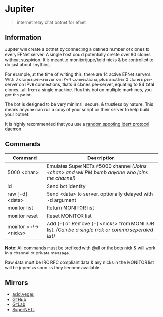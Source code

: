 # Jupiter
> internet relay chat botnet for efnet

## Information
Jupiter will create a botnet by connecting a defined number of clones to every EFNet server. A single host could potentially create over 80 clones without suspicion. It is meant to monitor/jupe/hold nicks & be controlled to do just about anything.

For example, at the time of writing this, there are 14 active EFNet servers. With 3 clones per-server on IPv4 connections, plus another 3 clones per-server on IPv6 connections, thats 6 clones per-server, equating to 84 total clones...all from a single machine. Run this bot on multiple machines, you get the point.

The bot is designed to be very minimal, secure, & trustless by nature. This means anyone can run a copy of your script on their server to help build your botnet.

It is highly recommended that you use a [random spoofing ident protocol daemon](https://github.com/acidvegas/random/blob/master/irc/identd.py)

## Commands
| Command                 | Description                                                                                        |
| ----------------------- | -------------------------------------------------------------------------------------------------- |
| 5000 \<chan>            | Emulates SuperNETs #5000 channel *(Joins \<chan> and will PM bomb anyone who joins the channel)*   |
| id                      | Send bot identity                                                                                  |
| raw     [-d] \<data>    | Send \<data> to server, optionally delayed with -d argument                                        |
| monitor list            | Return MONITOR list                                                                                |
| monitor reset           | Reset MONITOR list                                                                                 |
| monitor \<+/->\<nicks>  | Add (+) or Remove (-) \<nicks> from MONITOR list. *(Can be a single nick or comma seperated list)* |

**Note:** All commands must be prefixed with @all or the bots nick & will work in a channel or private message.

Raw data must be IRC RFC compliant data & any nicks in the MONITOR list will be juped as soon as they become available.

## Mirrors
- [acid.vegas](https://git.acid.vegas/jupiter)
- [GitHub](https://github.com/acidvegas/jupiter)
- [GitLab](https://gitlab.com/acidvegas/jupiter)
- [SuperNETs](https://git.supernets.org/acidvegas/jupiter)